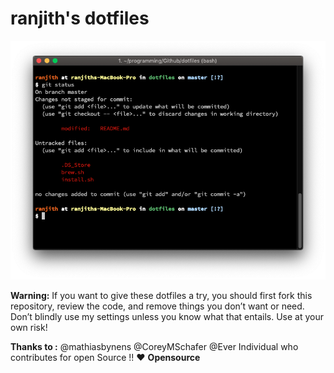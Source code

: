 # ranjith's dotfiles
![alt text](https://raw.githubusercontent.com/ranjith-b/dotfiles/master/images/terminal.png)

**Warning:** If you want to give these dotfiles a try, you should first fork this repository, review the code, and remove things you don’t want or need. Don’t blindly use my settings unless you know what that entails. Use at your own risk!

**Thanks to :**
@mathiasbynens
@CoreyMSchafer
@Ever Individual who contributes for open Source !!
:heart: **Opensource**
